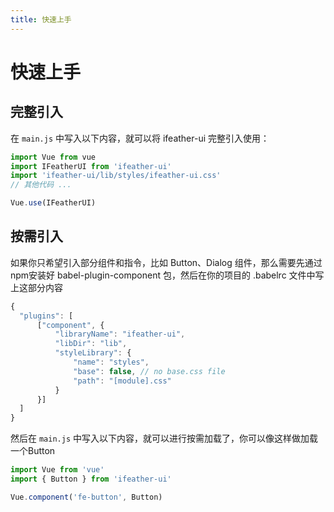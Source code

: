```yaml
---
title: 快速上手
---
```

# 快速上手

## 完整引入

在 `main.js` 中写入以下内容，就可以将 ifeather-ui 完整引入使用：
``` js
import Vue from vue
import IFeatherUI from 'ifeather-ui'
import 'ifeather-ui/lib/styles/ifeather-ui.css'
// 其他代码 ...

Vue.use(IFeatherUI)
```

## 按需引入
如果你只希望引入部分组件和指令，比如 Button、Dialog 组件，那么需要先通过npm安装好 babel-plugin-component 包，然后在你的项目的 .babelrc 文件中写上这部分内容
``` js
{
  "plugins": [
      ["component", {
          "libraryName": "ifeather-ui",
          "libDir": "lib",
          "styleLibrary": {
              "name": "styles",
              "base": false, // no base.css file
              "path": "[module].css"
          }
      }]
  ]
}

```

然后在 `main.js` 中写入以下内容，就可以进行按需加载了，你可以像这样做加载一个Button

``` js
import Vue from 'vue'
import { Button } from 'ifeather-ui'

Vue.component('fe-button', Button)

```
